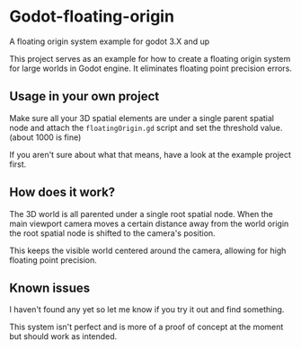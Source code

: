 # Godot-floating-origin
 A floating origin system example for godot 3.X and up


This project serves as an example for how to create a floating origin system for large worlds in Godot engine. It eliminates floating point precision errors.

## Usage in your own project
 Make sure all your 3D spatial elements are under a single parent spatial node and attach the ```floatingOrigin.gd``` script and set the threshold value. (about 1000 is fine)

 If you aren't sure about what that means, have a look at the example project first.

## How does it work?
 The 3D world is all parented under a single root spatial node. When the main viewport camera moves a certain distance away from the world origin the root spatial node is shifted to the camera's position.

 This keeps the visible world centered around the camera, allowing for high floating point precision.


## Known issues
I haven't found any yet so let me know if you try it out and find something.

This system isn't perfect and is more of a proof of concept at the moment but should work as intended.
